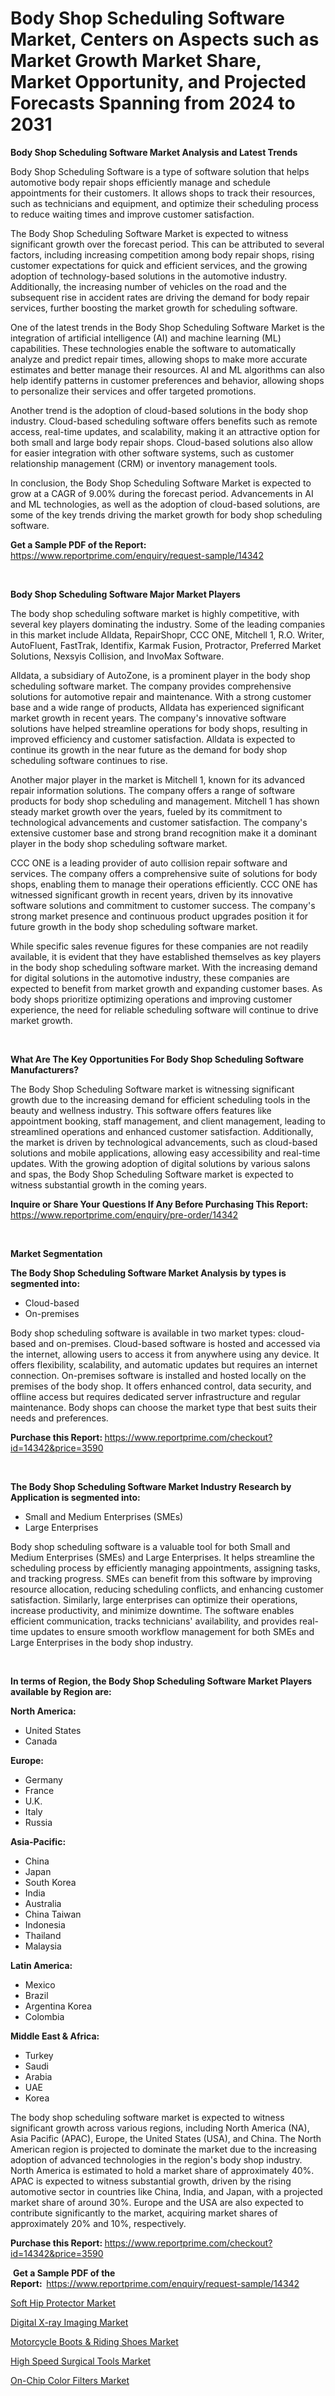 <p><h1>Body Shop Scheduling Software Market, Centers on Aspects such as Market Growth Market Share, Market Opportunity, and Projected Forecasts Spanning from 2024 to 2031</h1></p><p><strong>Body Shop Scheduling Software Market Analysis and Latest Trends</strong></p>
<p><p>Body Shop Scheduling Software is a type of software solution that helps automotive body repair shops efficiently manage and schedule appointments for their customers. It allows shops to track their resources, such as technicians and equipment, and optimize their scheduling process to reduce waiting times and improve customer satisfaction.</p><p>The Body Shop Scheduling Software Market is expected to witness significant growth over the forecast period. This can be attributed to several factors, including increasing competition among body repair shops, rising customer expectations for quick and efficient services, and the growing adoption of technology-based solutions in the automotive industry. Additionally, the increasing number of vehicles on the road and the subsequent rise in accident rates are driving the demand for body repair services, further boosting the market growth for scheduling software.</p><p>One of the latest trends in the Body Shop Scheduling Software Market is the integration of artificial intelligence (AI) and machine learning (ML) capabilities. These technologies enable the software to automatically analyze and predict repair times, allowing shops to make more accurate estimates and better manage their resources. AI and ML algorithms can also help identify patterns in customer preferences and behavior, allowing shops to personalize their services and offer targeted promotions.</p><p>Another trend is the adoption of cloud-based solutions in the body shop industry. Cloud-based scheduling software offers benefits such as remote access, real-time updates, and scalability, making it an attractive option for both small and large body repair shops. Cloud-based solutions also allow for easier integration with other software systems, such as customer relationship management (CRM) or inventory management tools.</p><p>In conclusion, the Body Shop Scheduling Software Market is expected to grow at a CAGR of 9.00% during the forecast period. Advancements in AI and ML technologies, as well as the adoption of cloud-based solutions, are some of the key trends driving the market growth for body shop scheduling software.</p></p>
<p><strong>Get a Sample PDF of the Report:&nbsp;</strong> <a href="https://www.reportprime.com/enquiry/request-sample/14342">https://www.reportprime.com/enquiry/request-sample/14342</a></p>
<p>&nbsp;</p>
<p><strong>Body Shop Scheduling Software Major Market Players</strong></p>
<p><p>The body shop scheduling software market is highly competitive, with several key players dominating the industry. Some of the leading companies in this market include Alldata, RepairShopr, CCC ONE, Mitchell 1, R.O. Writer, AutoFluent, FastTrak, Identifix, Karmak Fusion, Protractor, Preferred Market Solutions, Nexsyis Collision, and InvoMax Software.</p><p>Alldata, a subsidiary of AutoZone, is a prominent player in the body shop scheduling software market. The company provides comprehensive solutions for automotive repair and maintenance. With a strong customer base and a wide range of products, Alldata has experienced significant market growth in recent years. The company's innovative software solutions have helped streamline operations for body shops, resulting in improved efficiency and customer satisfaction. Alldata is expected to continue its growth in the near future as the demand for body shop scheduling software continues to rise.</p><p>Another major player in the market is Mitchell 1, known for its advanced repair information solutions. The company offers a range of software products for body shop scheduling and management. Mitchell 1 has shown steady market growth over the years, fueled by its commitment to technological advancements and customer satisfaction. The company's extensive customer base and strong brand recognition make it a dominant player in the body shop scheduling software market.</p><p>CCC ONE is a leading provider of auto collision repair software and services. The company offers a comprehensive suite of solutions for body shops, enabling them to manage their operations efficiently. CCC ONE has witnessed significant growth in recent years, driven by its innovative software solutions and commitment to customer success. The company's strong market presence and continuous product upgrades position it for future growth in the body shop scheduling software market.</p><p>While specific sales revenue figures for these companies are not readily available, it is evident that they have established themselves as key players in the body shop scheduling software market. With the increasing demand for digital solutions in the automotive industry, these companies are expected to benefit from market growth and expanding customer bases. As body shops prioritize optimizing operations and improving customer experience, the need for reliable scheduling software will continue to drive market growth.</p></p>
<p>&nbsp;</p>
<p><strong>What Are The Key Opportunities For Body Shop Scheduling Software Manufacturers?</strong></p>
<p><p>The Body Shop Scheduling Software market is witnessing significant growth due to the increasing demand for efficient scheduling tools in the beauty and wellness industry. This software offers features like appointment booking, staff management, and client management, leading to streamlined operations and enhanced customer satisfaction. Additionally, the market is driven by technological advancements, such as cloud-based solutions and mobile applications, allowing easy accessibility and real-time updates. With the growing adoption of digital solutions by various salons and spas, the Body Shop Scheduling Software market is expected to witness substantial growth in the coming years.</p></p>
<p><strong>Inquire or Share Your Questions If Any Before Purchasing This Report:</strong> <a href="https://www.reportprime.com/enquiry/pre-order/14342">https://www.reportprime.com/enquiry/pre-order/14342</a></p>
<p>&nbsp;</p>
<p><strong>Market Segmentation</strong></p>
<p><strong>The Body Shop Scheduling Software Market Analysis by types is segmented into:</strong></p>
<p><ul><li>Cloud-based</li><li>On-premises</li></ul></p>
<p><p>Body shop scheduling software is available in two market types: cloud-based and on-premises. Cloud-based software is hosted and accessed via the internet, allowing users to access it from anywhere using any device. It offers flexibility, scalability, and automatic updates but requires an internet connection. On-premises software is installed and hosted locally on the premises of the body shop. It offers enhanced control, data security, and offline access but requires dedicated server infrastructure and regular maintenance. Body shops can choose the market type that best suits their needs and preferences.</p></p>
<p><strong>Purchase this Report:&nbsp;</strong><a href="https://www.reportprime.com/checkout?id=14342&price=3590">https://www.reportprime.com/checkout?id=14342&price=3590</a></p>
<p>&nbsp;</p>
<p><strong>The Body Shop Scheduling Software Market Industry Research by Application is segmented into:</strong></p>
<p><ul><li>Small and Medium Enterprises (SMEs)</li><li>Large Enterprises</li></ul></p>
<p><p>Body shop scheduling software is a valuable tool for both Small and Medium Enterprises (SMEs) and Large Enterprises. It helps streamline the scheduling process by efficiently managing appointments, assigning tasks, and tracking progress. SMEs can benefit from this software by improving resource allocation, reducing scheduling conflicts, and enhancing customer satisfaction. Similarly, large enterprises can optimize their operations, increase productivity, and minimize downtime. The software enables efficient communication, tracks technicians' availability, and provides real-time updates to ensure smooth workflow management for both SMEs and Large Enterprises in the body shop industry.</p></p>
<p>&nbsp;</p>
<p><strong>In terms of Region, the Body Shop Scheduling Software Market Players available by Region are:</strong></p>
<p>
    <p> <strong> North America: </strong>
        <ul>
            <li>United States</li>
            <li>Canada</li>
        </ul>
        </p> 
    <p> <strong> Europe: </strong>
        <ul>
            <li>Germany</li>
            <li>France</li>
            <li>U.K.</li>
            <li>Italy</li>
            <li>Russia</li>
        </ul>
        </p> 
    <p> <strong> Asia-Pacific: </strong>
        <ul>
            <li>China</li>
            <li>Japan</li>
            <li>South Korea</li>
            <li>India</li>
            <li>Australia</li>
            <li>China Taiwan</li>
            <li>Indonesia</li>
            <li>Thailand</li>
            <li>Malaysia</li>
        </ul>
        </p> 
    <p> <strong> Latin America: </strong>
        <ul>
            <li>Mexico</li>
            <li>Brazil</li>
            <li>Argentina Korea</li>
            <li>Colombia</li>
        </ul>
        </p> 
    <p> <strong> Middle East & Africa: </strong>
        <ul>
            <li>Turkey</li>
            <li>Saudi</li>
            <li>Arabia</li>
            <li>UAE</li>
            <li>Korea</li>
        </ul>
    </p>
    </p>
<p><p>The body shop scheduling software market is expected to witness significant growth across various regions, including North America (NA), Asia Pacific (APAC), Europe, the United States (USA), and China. The North American region is projected to dominate the market due to the increasing adoption of advanced technologies in the region's body shop industry. North America is estimated to hold a market share of approximately 40%. APAC is expected to witness substantial growth, driven by the rising automotive sector in countries like China, India, and Japan, with a projected market share of around 30%. Europe and the USA are also expected to contribute significantly to the market, acquiring market shares of approximately 20% and 10%, respectively.</p></p>
<p><strong>Purchase this Report: </strong><a href="https://www.reportprime.com/checkout?id=14342&price=3590">https://www.reportprime.com/checkout?id=14342&price=3590</a></p>
<p>&nbsp;<strong>Get a Sample PDF of the Report:&nbsp;&nbsp;</strong><a href="https://www.reportprime.com/enquiry/request-sample/14342">https://www.reportprime.com/enquiry/request-sample/14342</a></p>
<p><strong></strong></p>
<p><p><a href="https://www.linkedin.com/pulse/soft-hip-protector-market-analysis-examines-its-scope-issxe?trackingId=Yo7pn0XuTkqaKvsC6Bo0RA%3D%3D">Soft Hip Protector Market</a></p><p><a href="https://www.linkedin.com/pulse/digital-x-ray-imaging-market-size-growth-outlook-from-2024-0zmze?trackingId=knZItD40TD2HgL65gCIlTg%3D%3D">Digital X-ray Imaging Market</a></p><p><a href="https://www.linkedin.com/pulse/motorcycle-boots-amp-riding-shoes-market-provides-comprehensive-owvxe?trackingId=hAhwPSSsQ4OutMTQpp0QZQ%3D%3D">Motorcycle Boots & Riding Shoes Market</a></p><p><a href="https://www.linkedin.com/pulse/high-speed-surgical-tools-market-size-reflecting-forecast-e4h2e?trackingId=2BdV1rl%2FRtKHuouYfk8bBQ%3D%3D">High Speed Surgical Tools Market</a></p><p><a href="https://www.linkedin.com/pulse/on-chip-color-filters-market-share-amp-new-trends-analysis-0a1je?trackingId=C2ym74keSOqPp6dLCJ7sLg%3D%3D">On-Chip Color Filters Market</a></p></p>